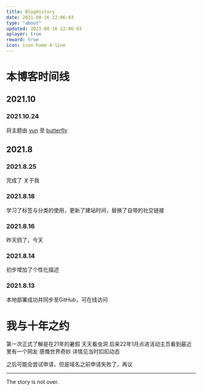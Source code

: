 ```yaml
---
title: BlogHistory
date: 2021-08-16 22:06:03
type: "about"
updated: 2021-08-16 22:06:03
aplayer: true
reward: true
icon: icon-home-4-line
---
```


# 本博客时间线

## 2021.10

### 2021.10.24

将主题由 [yun](https://yun.yunyoujun.cn/) 至 [butterfly](https://butterfly.js.org/)

## 2021.8

### 2021.8.25

完成了 关于我

### 2021.8.18

学习了标签与分类的使用，更新了建站时间，替换了自带的社交链接

### 2021.8.16

昨天鸽了，今天

### 2021.8.14

初步增加了个性化描述

### 2021.8.13

本地部署成功并同步至GitHub，可在线访问

# 我与十年之约

第一次正式了解是在21年的暑假 天天看虫洞 后来22年1月点进活动主页看到最近里有一个网友 感慨世界奇妙 详情见当时扣扣动态

之后可能会尝试申请，但是域名之前申请失败了，再议



---

The story is not over.


